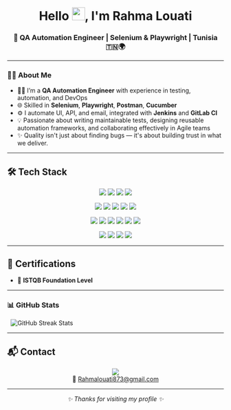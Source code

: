 <h1 align="center"> Hello <img src="https://raw.githubusercontent.com/MartinHeinz/MartinHeinz/master/wave.gif" width="30px">, I'm Rahma Louati</h1>

<h3 align="center">🚀 QA Automation Engineer | Selenium & Playwright | Tunisia 🇹🇳🌍</h3>

---
### 💁‍♀️ About Me

- 👩‍💻 I’m a **QA Automation Engineer** with experience in testing, automation, and DevOps
- 🌐 Skilled in **Selenium**, **Playwright**, **Postman**, **Cucumber**
- ⚙️ I automate UI, API, and email, integrated with **Jenkins** and **GitLab CI**
- 💡 Passionate about writing maintainable tests, designing reusable automation frameworks, and collaborating effectively in Agile teams
- ✨ Quality isn't just about finding bugs — it's about building trust in what we deliver.

---

## 🛠️ Tech Stack 
<p align="center">
  <img src="https://img.shields.io/badge/Testing-Playwright-informational?style=flat-square&logo=playwright"/>
  <img src="https://img.shields.io/badge/-Selenium-43B02A?style=flat-square&logo=selenium"/>
  <img src="https://img.shields.io/badge/-Cypress-17202C?style=flat-square&logo=cypress"/>
  <img src="https://img.shields.io/badge/-Postman-FF6C37?style=flat-square&logo=postman"/>
</p>

<p align="center">
  <img src="https://img.shields.io/badge/Languages-Python-blue?style=flat-square&logo=python"/>
  <img src="https://img.shields.io/badge/-JavaScript-F7DF1E?style=flat-square&logo=javascript&logoColor=black"/>
  <img src="https://img.shields.io/badge/-TypeScript-3178C6?style=flat-square&logo=typescript"/>
  <img src="https://img.shields.io/badge/-Java-007396?style=flat-square&logo=java"/>
  <img src="https://img.shields.io/badge/-SQL-4479A1?style=flat-square&logo=mysql"/>
</p>

<p align="center">
  <img src="https://img.shields.io/badge/Tools-Git-F05032?style=flat-square&logo=git"/>
  <img src="https://img.shields.io/badge/-GitHub-181717?style=flat-square&logo=github"/>
  <img src="https://img.shields.io/badge/-Azure_DevOps-0078D7?style=flat-square&logo=azuredevops"/>
  <img src="https://img.shields.io/badge/-Jira-0052CC?style=flat-square&logo=jira"/>
  <img src="https://img.shields.io/badge/-Jenkins-D24939?style=flat-square&logo=jenkins"/>
  <img src="https://img.shields.io/badge/-VS_Code-007ACC?style=flat-square&logo=visualstudiocode"/>
</p>

<p align="center">
  <img src="https://img.shields.io/badge/Methods-Agile-FCA121?style=flat-square"/>
  <img src="https://img.shields.io/badge/-BDD-FF4081?style=flat-square"/>
  <img src="https://img.shields.io/badge/-CI/CD-4CAF50?style=flat-square&logo=gitlab"/>
  <img src="https://img.shields.io/badge/-Page_Object_Model-607D8B?style=flat-square"/>
</p>


---
## 📜 Certifications

- 🏅 **ISTQB Foundation Level**

---


### 📊 GitHub Stats



<p align="center">

&nbsp; <img src="https://github-readme-streak-stats.herokuapp.com/?user=SalhiFayza\&theme=default" alt="GitHub Streak Stats"/>

</p>



---


## 📬 Contact

<p align="center">
  <a href="https://www.linkedin.com/in/rahma-louati/">
    <img src="https://img.shields.io/badge/LinkedIn-RahmaLouati-blue?style=flat&logo=linkedin">
  </a>
  <br/>
  📩 <a href="mailto:Rahmalouati873@gmail.com">Rahmalouati873@gmail.com</a>
</p>

---

<p align="center">
  <em>✨ Thanks for visiting my profile ✨</em>
</p>





